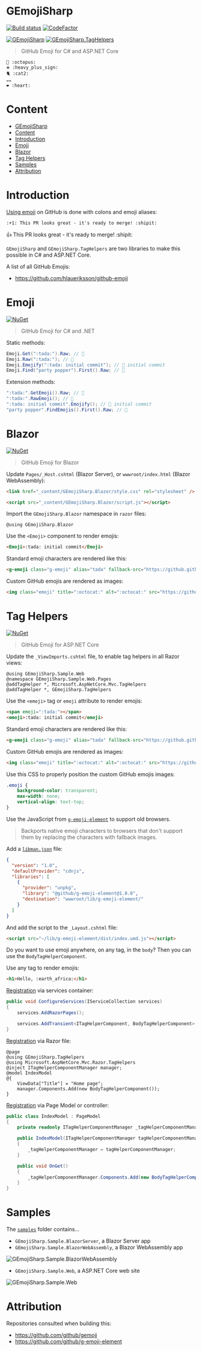 # GEmojiSharp

[![Build status](https://ci.appveyor.com/api/projects/status/0fau2qdcv54sb7k0?svg=true)](https://ci.appveyor.com/project/hlaueriksson/gemojisharp)
[![CodeFactor](https://www.codefactor.io/repository/github/hlaueriksson/gemojisharp/badge)](https://www.codefactor.io/repository/github/hlaueriksson/gemojisharp)

[![GEmojiSharp](https://img.shields.io/nuget/v/GEmojiSharp.svg?label=GEmojiSharp)](https://www.nuget.org/packages/GEmojiSharp)
[![GEmojiSharp.TagHelpers](https://img.shields.io/nuget/v/GEmojiSharp.TagHelpers.svg?label=GEmojiSharp.TagHelpers)](https://www.nuget.org/packages/GEmojiSharp.TagHelpers)

> GitHub Emoji for C# and ASP.NET Core

```
🐙 :octopus:
➕ :heavy_plus_sign:
🐈 :cat2:
⩵
❤️ :heart:
```

# Content

- [GEmojiSharp](#gemojisharp)
- [Content](#content)
- [Introduction](#introduction)
- [Emoji](#emoji)
- [Blazor](#blazor)
- [Tag Helpers](#tag-helpers)
- [Samples](#samples)
- [Attribution](#attribution)

# Introduction

[Using emoji](https://help.github.com/en/articles/basic-writing-and-formatting-syntax#using-emoji) on GitHub is done with colons and emoji aliases:

`:+1: This PR looks great - it's ready to merge! :shipit:`

:+1: This PR looks great - it's ready to merge! :shipit:

`GEmojiSharp` and `GEmojiSharp.TagHelpers` are two libraries to make this possible in C# and ASP.NET Core.

A list of all GitHub Emojis:

* https://github.com/hlaueriksson/github-emoji

# Emoji

[![NuGet](https://buildstats.info/nuget/GEmojiSharp)](https://www.nuget.org/packages/GEmojiSharp/)

> GitHub Emoji for C# and .NET

Static methods:

```csharp
Emoji.Get(":tada:").Raw; // 🎉
Emoji.Raw(":tada:"); // 🎉
Emoji.Emojify(":tada: initial commit"); // 🎉 initial commit
Emoji.Find("party popper").First().Raw; // 🎉
```

Extension methods:

```csharp
":tada:".GetEmoji().Raw; // 🎉
":tada:".RawEmoji(); // 🎉
":tada: initial commit".Emojify(); // 🎉 initial commit
"party popper".FindEmojis().First().Raw; // 🎉
```

# Blazor

[![NuGet](https://buildstats.info/nuget/GEmojiSharp.Blazor)](https://www.nuget.org/packages/GEmojiSharp.Blazor/)

> GitHub Emoji for Blazor

Update `Pages/_Host.cshtml` (Blazor Server), or `wwwroot/index.html` (Blazor WebAssembly):

```html
<link href="_content/GEmojiSharp.Blazor/style.css" rel="stylesheet" />
```

```html
<script src="_content/GEmojiSharp.Blazor/script.js"></script>
```

Import the `GEmojiSharp.Blazor` namespace in `razor` files:

```cshtml
@using GEmojiSharp.Blazor
```

Use the `<Emoji>` component to render emojis:

```html
<Emoji>:tada: initial commit</Emoji>
```

Standard emoji characters are rendered like this:

```html
<g-emoji class="g-emoji" alias="tada" fallback-src="https://github.githubassets.com/images/icons/emoji/unicode/1f389.png">🎉</g-emoji>
```

Custom GitHub emojis are rendered as images:

```html
<img class="emoji" title=":octocat:" alt=":octocat:" src="https://github.githubassets.com/images/icons/emoji/octocat.png" height="20" width="20" align="absmiddle">
```

# Tag Helpers

[![NuGet](https://buildstats.info/nuget/GEmojiSharp.TagHelpers)](https://www.nuget.org/packages/GEmojiSharp.TagHelpers/)

> GitHub Emoji for ASP.NET Core

Update the `_ViewImports.cshtml` file, to enable tag helpers in all Razor views:

```cshtml
@using GEmojiSharp.Sample.Web
@namespace GEmojiSharp.Sample.Web.Pages
@addTagHelper *, Microsoft.AspNetCore.Mvc.TagHelpers
@addTagHelper *, GEmojiSharp.TagHelpers
```

Use the `<emoji>` tag or `emoji` attribute to render emojis:

```html
<span emoji=":tada:"></span>
<emoji>:tada: initial commit</emoji>
```

Standard emoji characters are rendered like this:

```html
<g-emoji class="g-emoji" alias="tada" fallback-src="https://github.githubassets.com/images/icons/emoji/unicode/1f389.png">🎉</g-emoji>
```

Custom GitHub emojis are rendered as images:

```html
<img class="emoji" title=":octocat:" alt=":octocat:" src="https://github.githubassets.com/images/icons/emoji/octocat.png" height="20" width="20" align="absmiddle">
```

Use this CSS to properly position the custom GitHub emojis images:

```css
.emoji {
    background-color: transparent;
    max-width: none;
    vertical-align: text-top;
}
```

Use the JavaScript from [`g-emoji-element`](https://github.com/github/g-emoji-element) to support old browsers.

> Backports native emoji characters to browsers that don't support them by replacing the characters with fallback images.

Add a [`libman.json`](https://docs.microsoft.com/en-us/aspnet/core/client-side/libman/libman-vs?view=aspnetcore-2.2) file:

```json
{
  "version": "1.0",
  "defaultProvider": "cdnjs",
  "libraries": [
    {
      "provider": "unpkg",
      "library": "@github/g-emoji-element@1.0.0",
      "destination": "wwwroot/lib/g-emoji-element/"
    }
  ]
}
```

And add the script to the `_Layout.cshtml` file:

```html
<script src="~/lib/g-emoji-element/dist/index.umd.js"></script>
```

Do you want to use emoji anywhere, on any tag, in the `body`? Then you can use the `BodyTagHelperComponent`.

Use any tag to render emojis:

```html
<h1>Hello, :earth_africa:</h1>
```

[Registration](https://docs.microsoft.com/en-us/aspnet/core/mvc/views/tag-helpers/th-components?view=aspnetcore-2.2#registration-via-services-container) via services container:

```cs
public void ConfigureServices(IServiceCollection services)
{
    services.AddRazorPages();

    services.AddTransient<ITagHelperComponent, BodyTagHelperComponent>();
}
```

[Registration](https://docs.microsoft.com/en-us/aspnet/core/mvc/views/tag-helpers/th-components?view=aspnetcore-2.2#registration-via-razor-file) via Razor file:

```cshtml
@page
@using GEmojiSharp.TagHelpers
@using Microsoft.AspNetCore.Mvc.Razor.TagHelpers
@inject ITagHelperComponentManager manager;
@model IndexModel
@{
    ViewData["Title"] = "Home page";
    manager.Components.Add(new BodyTagHelperComponent());
}
```

[Registration](https://docs.microsoft.com/en-us/aspnet/core/mvc/views/tag-helpers/th-components?view=aspnetcore-2.2#registration-via-page-model-or-controller) via Page Model or controller:

```cs
public class IndexModel : PageModel
{
    private readonly ITagHelperComponentManager _tagHelperComponentManager;

    public IndexModel(ITagHelperComponentManager tagHelperComponentManager)
    {
        _tagHelperComponentManager = tagHelperComponentManager;
    }

    public void OnGet()
    {
        _tagHelperComponentManager.Components.Add(new BodyTagHelperComponent());
    }
}
```

# Samples

The [`samples`](/samples) folder contains...

* `GEmojiSharp.Sample.BlazorServer`, a Blazor Server app
* `GEmojiSharp.Sample.BlazorWebAssembly`, a Blazor WebAssembly app

![GEmojiSharp.Sample.BlazorWebAssembly](GEmojiSharp.Sample.BlazorWebAssembly.png)

* `GEmojiSharp.Sample.Web`, a ASP.NET Core web site

![GEmojiSharp.Sample.Web](GEmojiSharp.Sample.Web.png)

# Attribution

Repositories consulted when building this:

* https://github.com/github/gemoji
* https://github.com/github/g-emoji-element
